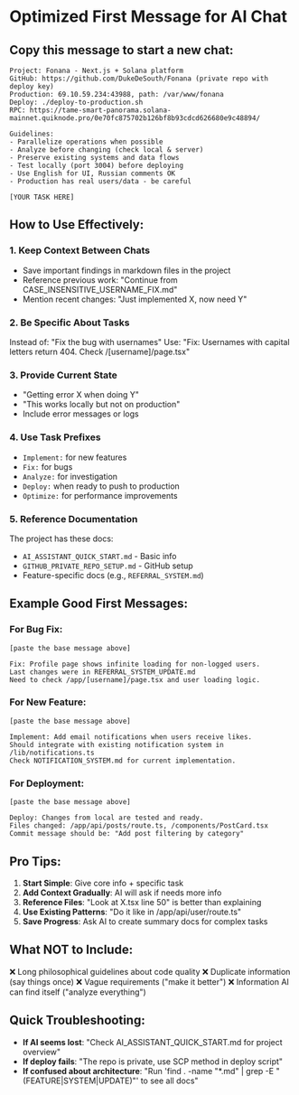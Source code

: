 # Optimized First Message for AI Chat

## Copy this message to start a new chat:

```
Project: Fonana - Next.js + Solana platform
GitHub: https://github.com/DukeDeSouth/Fonana (private repo with deploy key)
Production: 69.10.59.234:43988, path: /var/www/fonana
Deploy: ./deploy-to-production.sh
RPC: https://tame-smart-panorama.solana-mainnet.quiknode.pro/0e70fc875702b126bf8b93cdcd626680e9c48894/

Guidelines:
- Parallelize operations when possible
- Analyze before changing (check local & server)
- Preserve existing systems and data flows
- Test locally (port 3004) before deploying
- Use English for UI, Russian comments OK
- Production has real users/data - be careful

[YOUR TASK HERE]
```

## How to Use Effectively:

### 1. **Keep Context Between Chats**
- Save important findings in markdown files in the project
- Reference previous work: "Continue from CASE_INSENSITIVE_USERNAME_FIX.md"
- Mention recent changes: "Just implemented X, now need Y"

### 2. **Be Specific About Tasks**
Instead of: "Fix the bug with usernames"
Use: "Fix: Usernames with capital letters return 404. Check /[username]/page.tsx"

### 3. **Provide Current State**
- "Getting error X when doing Y"
- "This works locally but not on production"
- Include error messages or logs

### 4. **Use Task Prefixes**
- `Implement:` for new features
- `Fix:` for bugs
- `Analyze:` for investigation
- `Deploy:` when ready to push to production
- `Optimize:` for performance improvements

### 5. **Reference Documentation**
The project has these docs:
- `AI_ASSISTANT_QUICK_START.md` - Basic info
- `GITHUB_PRIVATE_REPO_SETUP.md` - GitHub setup
- Feature-specific docs (e.g., `REFERRAL_SYSTEM.md`)

## Example Good First Messages:

### For Bug Fix:
```
[paste the base message above]

Fix: Profile page shows infinite loading for non-logged users. 
Last changes were in REFERRAL_SYSTEM_UPDATE.md
Need to check /app/[username]/page.tsx and user loading logic.
```

### For New Feature:
```
[paste the base message above]

Implement: Add email notifications when users receive likes.
Should integrate with existing notification system in /lib/notifications.ts
Check NOTIFICATION_SYSTEM.md for current implementation.
```

### For Deployment:
```
[paste the base message above]

Deploy: Changes from local are tested and ready.
Files changed: /app/api/posts/route.ts, /components/PostCard.tsx
Commit message should be: "Add post filtering by category"
```

## Pro Tips:

1. **Start Simple**: Give core info + specific task
2. **Add Context Gradually**: AI will ask if needs more info
3. **Reference Files**: "Look at X.tsx line 50" is better than explaining
4. **Use Existing Patterns**: "Do it like in /app/api/user/route.ts"
5. **Save Progress**: Ask AI to create summary docs for complex tasks

## What NOT to Include:

❌ Long philosophical guidelines about code quality
❌ Duplicate information (say things once)
❌ Vague requirements ("make it better")
❌ Information AI can find itself ("analyze everything")

## Quick Troubleshooting:

- **If AI seems lost**: "Check AI_ASSISTANT_QUICK_START.md for project overview"
- **If deploy fails**: "The repo is private, use SCP method in deploy script"
- **If confused about architecture**: "Run 'find . -name "*.md" | grep -E "(FEATURE|SYSTEM|UPDATE)"' to see all docs" 